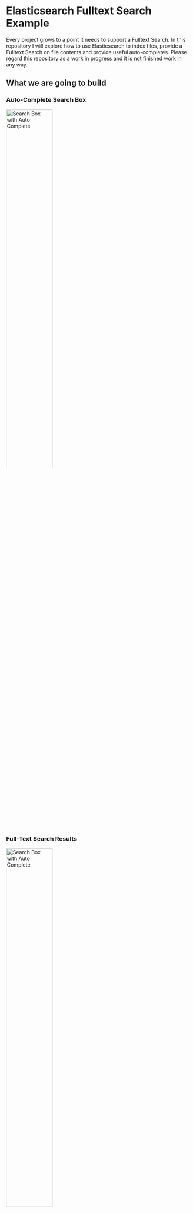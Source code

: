 # Elasticsearch Fulltext Search Example #

Every project grows to a point it needs to support a Fulltext Search. In this repository I will explore how to use Elasticsearch to index files, provide a Fulltext Search on file contents and provide useful auto-completes. Please regard this repository as a work in progress and it is not finished work in any way.


## What we are going to build ##

### Auto-Complete Search Box ###

<a href="https://raw.githubusercontent.com/bytefish/ElasticsearchFulltextExample/master/Screenshots/Frontend_Auto_Completion.png">
    <img src="https://raw.githubusercontent.com/bytefish/ElasticsearchFulltextExample/master/Screenshots/Frontend_Auto_Completion.png" alt="Search Box with Auto Complete" width="50%" />
</a>

### Full-Text Search Results ###

<a href="https://raw.githubusercontent.com/bytefish/ElasticsearchFulltextExample/master/Screenshots/Frontend_Search_Results.png">
    <img src="https://raw.githubusercontent.com/bytefish/ElasticsearchFulltextExample/master/Screenshots/Frontend_Search_Results.png" alt="Search Box with Auto Complete" width="50%" />
</a>

### Document Indexing ###

<a href="https://raw.githubusercontent.com/bytefish/ElasticsearchFulltextExample/master/Screenshots/Frontend_AddDocument.png">
    <img src="https://raw.githubusercontent.com/bytefish/ElasticsearchFulltextExample/master/Screenshots/Frontend_AddDocument.png" alt="Document Indexing Dialog" width="50%" />
</a>

### Document Status Tracking ###

<a href="https://raw.githubusercontent.com/bytefish/ElasticsearchFulltextExample/master/Screenshots/Frontend_DocumentStatus.png">
    <img src="https://raw.githubusercontent.com/bytefish/ElasticsearchFulltextExample/master/Screenshots/Frontend_DocumentStatus.png" alt="Document Indexing Dialog" width="50%" />
</a>

### Create Migrations ###

Install the package ``Microsoft.EntityFrameworkCore.Tools``:

```
PM> Install-Package Microsoft.EntityFrameworkCore.Tools
```

Then you can add migrations for your database like this:

```
PM> add-migration InitialCreate -Context ApplicationDbContext -OutputDir "Database/Migrations" 
```


## License ##

All code is released under terms of the [MIT License].

[MIT License]: https://opensource.org/licenses/MIT
